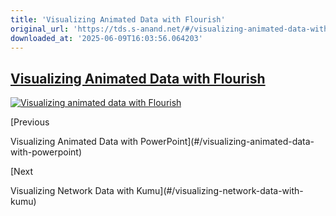 ```yaml
---
title: 'Visualizing Animated Data with Flourish'
original_url: 'https://tds.s-anand.net/#/visualizing-animated-data-with-flourish?id=visualizing-animated-data-with-flourish'
downloaded_at: '2025-06-09T16:03:56.064203'
---
```

[Visualizing Animated Data with Flourish](#/visualizing-animated-data-with-flourish?id=visualizing-animated-data-with-flourish)
-------------------------------------------------------------------------------------------------------------------------------

[![Visualizing animated data with Flourish](https://i.ytimg.com/vi_webp/JrnIu5Bm8i4/sddefault.webp)](https://youtu.be/JrnIu5Bm8i4)

[Previous

Visualizing Animated Data with PowerPoint](#/visualizing-animated-data-with-powerpoint)

[Next

Visualizing Network Data with Kumu](#/visualizing-network-data-with-kumu)